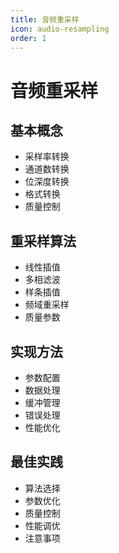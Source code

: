 ```yaml
---
title: 音频重采样
icon: audio-resampling
order: 1
---
```


# 音频重采样

## 基本概念
- 采样率转换
- 通道数转换
- 位深度转换
- 格式转换
- 质量控制

## 重采样算法
- 线性插值
- 多相滤波
- 样条插值
- 频域重采样
- 质量参数

## 实现方法
- 参数配置
- 数据处理
- 缓冲管理
- 错误处理
- 性能优化

## 最佳实践
- 算法选择
- 参数优化
- 质量控制
- 性能调优
- 注意事项
